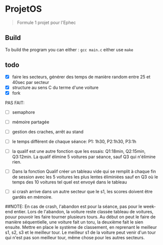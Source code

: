 # ProjetOS
> Formule 1 projet pour l'Ephec
## Build
To build the program you can either :
`gcc main.c`
either use `make`

## todo
- [x] faire les secteurs, générer des temps de manière random entre 25 et 40sec par secteur
- [x] structure au sens C du terme d'une voiture
- [x] fork

PAS FAIT:
- [ ] semaphore
- [ ] mémoire partagée
- [ ] gestion des craches, arrêt au stand
- [ ] le temps différent de chaque séance: P1: 1h30, P2:1h30, P3:1h
- [ ] la qualif est une autre fonction que les essais: Q1:18min, Q2:15min, Q3:12min. La qualif élimine 5 voitures par séance, sauf Q3 qui n'élimine rien.
- [ ] Dans la fonction Qualif créer un tableau vide qui se remplit à chaque fin de session avec les 5 voitures les plus lentes éliminiées sauf en Q3 où le temps des 10 voitures tel quel est envoyé dans le tableau
- [ ] si crash arrive dans un autre secteur que le s1, les scores doivent être gardés en mémoire.


##NOTE:
En cas de crash, l'abandon est pour la séance, pas pour le week-end entier. Lors de l'abandon, la voiture reste classée
tableau de voitures, pouur pouvoir les faire tourner plusieurs tours. Au début on peut le faire de manière séquentielle, une voiture fait un toru, la deuxième fait le sien ensuite. Mettre en place le système de classement, en reprenant le meilleur s1, s2, s3 et le meilleur tour. Le meilleur s1 de la voiture peut venir d'un tour qui n'est pas son meilleur tour, même chose pour les autres secteurs.
 

